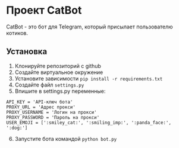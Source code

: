 # Проект CatBot

CatBot - это бот для Telegram, который присылает пользователю котиков.

## Установка

1. Клонируйте репозиторий с github
2. Создайте виртуальное окружение
3. Установите зависимости `pip install -r requirements.txt`
4. Создайте файл `settings.py`
5. Впишите в settings.py переменные:
```
API_KEY = 'API-ключ бота'
PROXY_URL = 'Адрес прокси'
PROXY_USERNAME = 'Логин на прокси'
PROXY_PASSWORD = 'Пароль на прокси'
USER_EMOJI = [':smiley_cat:', ':smiling_imp:', ':panda_face:', ':dog:']
```
6. Запустите бота командой `python bot.py`